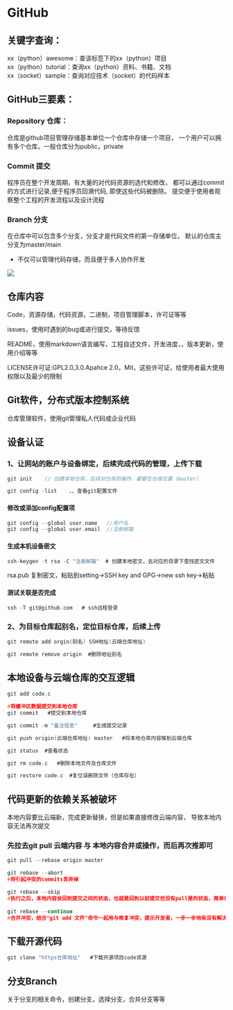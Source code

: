 # GitHub


## 关键字查询：

xx（python）awesome：查该标签下的xx（python）项目<br>
xx（python）tutorial：查询xx（python）资料、书籍、文档<br>
xx（socket）sample：查询对应技术（socket）的代码样本<br>

## GitHub三要素：

### Repository 仓库：
仓库是github项目管理存储基本单位一个仓库中存储一个项目，
一个用户可以拥有多个仓库，一般仓库分为public，private

### Commit 提交
程序员在整个开发周期，有大量的对代码资源的选代和修改，
都可以通过commit的方式进行记录,便于程序员回溯代码,
即使这些代码被删除。
提交便于使用者观察整个工程的开发流程以及设计流程

### Branch 分支
在仓库中可以包含多个分支，分支才是代码文件的第一存储单位，
默认的仓库主分支为master/main
* 不仅可以管理代码存储，而且便于多人协作开发

![](https://postimg.cc/dLrqrNSw)

## 仓库内容

Code，资源存储，代码资源，二进制，项目管理脚本，许可证等等

issues，使用时遇到的bug或进行提交，等待反馈

README，使用markdown语言编写，工程自述文件，开发进度，，版本更新，使用介绍等等

LICENSE许可证:GPL2.0,3.0.Apahce 2.0，Mit，这些许可证，给使用者最大使用权限以及最少的限制

## Git软件，分布式版本控制系统
仓库管理软件，使用git管理私人代码或企业代码

## 设备认证

### 1、让网站的账户与设备绑定，后续完成代码的管理，上传下载

```C
git init    // 创建本地仓库，后续对仓库的操作，都要在仓库位置（master）

```

```C
git config -list    、、查看git配置文件

```

#### 修改或添加config配置项

```C
git config --global user.name   //用户名
git config --global user.email  //注册邮箱

```

#### 生成本机设备密文

```C
ssh-keygen -t rsa -C "注册邮箱"  # 创建本地密文，去对应的目录下查找密文文件

```
rsa.pub 复制密文，粘贴到setting->SSH key and GPG->new ssh key->粘贴

#### 测试关联是否完成

```C
ssh -T git@github.com   # ssh远程登录 

```
### 2、为目标仓库起别名，定位目标仓库，后续上传

```C
git remote add orgin(别名) SSH地址(云端仓库地址)

git remote remove origin  #删除地址别名

```
## 本地设备与云端仓库的交互逻辑

```C
git add code.c

```

```C
#将缓冲区数据提交到本地仓库
git commit   #提交到本地仓库

git commit -m "备注信息"     #生成提交记录

```
```C
git push origin(云端仓库地址) master   #将本地仓库内容推到云端仓库

```

```C
git status	#查看状态
```

```C
git rm code.c	#删除本地文件及仓库文件
```
```C
git restore code.c 	#复位误删除文件（仓库存在）
```

## 代码更新的依赖关系被破坏
本地内容要比云端新，完成更新替换，但是如果直接修改云端内容，
导致本地内容无法再次提交

### 先拉去git pull 云端内容 与 本地内容合并或操作，而后再次推即可
```C
git pull --rebase origin master
```

```C
git rebase --abort  	
#将引起冲突的commits丢弃掉

git rebase --skip	
#执行之后，本地内容会回到提交之间的状态，也就是回到以前提交但没有pull是的状态，简单来说就是撤销rebase
			
git rebase --continue 	
#合并冲突，结合"git add 文件"命令一起用与修复冲突，提示开发者，一步一步地有没有解决冲突。

```
## 下载开源代码
```C
git clone "https仓库地址"	#下载开源项目code资源
```

## 分支Branch
关于分支的相关命令，创建分支，选择分支，合并分支等等

